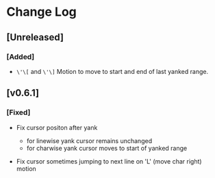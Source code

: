 # Change Log

## [Unreleased]

### [Added]

- `\'\[` and `\'\]` Motion to move to start and end of last yanked range.

## [v0.6.1]

### [Fixed]

- Fix cursor positon after yank

  - for linewise yank cursor remains unchanged
  - for charwise yank cursor moves to start of yanked range

- Fix cursor sometimes jumping to next line on 'L' (move char right) motion
